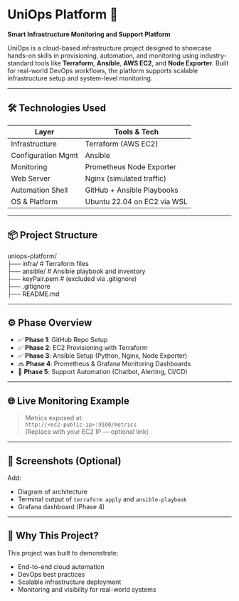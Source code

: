 # UniOps Platform 🚀  
**Smart Infrastructure Monitoring and Support Platform**

UniOps is a cloud-based infrastructure project designed to showcase hands-on skills in provisioning, automation, and monitoring using industry-standard tools like **Terraform**, **Ansible**, **AWS EC2**, and **Node Exporter**. Built for real-world DevOps workflows, the platform supports scalable infrastructure setup and system-level monitoring.

---

## 🛠️ Technologies Used

| Layer              | Tools & Tech                     |
|--------------------|----------------------------------|
| Infrastructure     | Terraform (AWS EC2)              |
| Configuration Mgmt | Ansible                          |
| Monitoring         | Prometheus Node Exporter         |
| Web Server         | Nginx (simulated traffic)        |
| Automation Shell   | GitHub + Ansible Playbooks       |
| OS & Platform      | Ubuntu 22.04 on EC2 via WSL      |

---

## 📦 Project Structure
uniops-platform/  
├── infra/  # Terraform files  
├── ansible/  # Ansible playbook and inventory  
├── keyPair.pem  # (excluded via .gitignore)  
├── .gitignore  
├── README.md  

---

## ⚙️ Phase Overview

- ✅ **Phase 1**: GitHub Repo Setup  
- ✅ **Phase 2**: EC2 Provisioning with Terraform  
- ✅ **Phase 3**: Ansible Setup (Python, Nginx, Node Exporter)  
- 🔜 **Phase 4**: Prometheus & Grafana Monitoring Dashboards  
- 🔄 **Phase 5**: Support Automation (Chatbot, Alerting, CI/CD)  

---

## 🌐 Live Monitoring Example

> Metrics exposed at:  
> `http://<ec2-public-ip>:9100/metrics`  
(Replace with your EC2 IP — optional link)

---

## 📸 Screenshots (Optional)

Add:  
- Diagram of architecture  
- Terminal output of `terraform apply` and `ansible-playbook`  
- Grafana dashboard (Phase 4)  

---

## 🧠 Why This Project?

This project was built to demonstrate:  
- End-to-end cloud automation  
- DevOps best practices  
- Scalable infrastructure deployment  
- Monitoring and visibility for real-world systems
